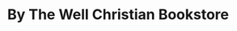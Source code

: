 ---
title: "By The Well Christian Bookstore"
url: /covington/by-the-well-christian-bookstore/
shop: books
---